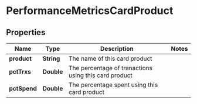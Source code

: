 
# PerformanceMetricsCardProduct

## Properties
Name | Type | Description | Notes
------------ | ------------- | ------------- | -------------
**product** | **String** | The name of this card product | 
**pctTrxs** | **Double** | The percentage of tranactions using this card product | 
**pctSpend** | **Double** | The percentage spent using this card product | 



